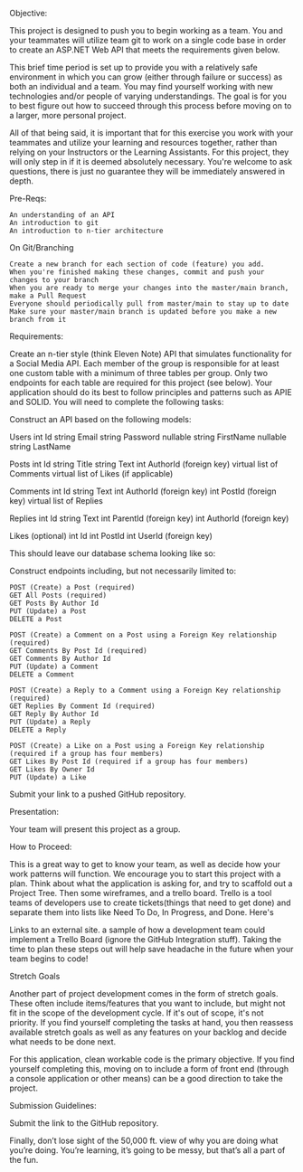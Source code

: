 Objective:

This project is designed to push you to begin working as a team. You and your teammates will utilize team git to work on a single code base in order to create an ASP.NET Web API that meets the requirements given below.

This brief time period is set up to provide you with a relatively safe environment in which you can grow (either through failure or success) as both an individual and a team. You may find yourself working with new technologies and/or people of varying understandings. The goal is for you to best figure out how to succeed through this process before moving on to a larger, more personal project.

All of that being said, it is important that for this exercise you work with your teammates and utilize your learning and resources together, rather than relying on your Instructors or the Learning Assistants. For this project, they will only step in if it is deemed absolutely necessary. You're welcome to ask questions, there is just no guarantee they will be immediately answered in depth.

 
Pre-Reqs:

    An understanding of an API
    An introduction to git
    An introduction to n-tier architecture


On Git/Branching

    Create a new branch for each section of code (feature) you add.
    When you're finished making these changes, commit and push your changes to your branch
    When you are ready to merge your changes into the master/main branch, make a Pull Request
    Everyone should periodically pull from master/main to stay up to date
    Make sure your master/main branch is updated before you make a new branch from it

 
Requirements:

Create an n-tier style (think Eleven Note) API that simulates functionality for a Social Media API. Each member of the group is responsible for at least one custom table with a minimum of three tables per group. Only two endpoints for each table are required for this project (see below). Your application should do its best to follow principles and patterns such as APIE and SOLID. You will need to complete the following tasks:

 
Construct an API based on the following models:

Users
    int Id
    string Email
    string Password
    nullable string FirstName
    nullable string LastName

Posts
    int Id
    string Title
    string Text
    int AuthorId (foreign key)
    virtual list of Comments
    virtual list of Likes (if applicable)

Comments
    int Id
    string Text
    int AuthorId (foreign key)
    int PostId (foreign key)
    virtual list of Replies

Replies
    int Id
    string Text
    int ParentId (foreign key)
    int AuthorId (foreign key)

Likes (optional)
    int Id
    int PostId
    int UserId (foreign key)

This should leave our database schema looking like so:

Construct endpoints including, but not necessarily limited to:

    POST (Create) a Post (required)
    GET All Posts (required)
    GET Posts By Author Id
    PUT (Update) a Post
    DELETE a Post

    POST (Create) a Comment on a Post using a Foreign Key relationship (required)
    GET Comments By Post Id (required)
    GET Comments By Author Id
    PUT (Update) a Comment
    DELETE a Comment

    POST (Create) a Reply to a Comment using a Foreign Key relationship (required)
    GET Replies By Comment Id (required)
    GET Reply By Author Id
    PUT (Update) a Reply
    DELETE a Reply

    POST (Create) a Like on a Post using a Foreign Key relationship (required if a group has four members)
    GET Likes By Post Id (required if a group has four members)
    GET Likes By Owner Id
    PUT (Update) a Like

 
Submit your link to a pushed GitHub repository.

 
Presentation:

Your team will present this project as a group.

How to Proceed:

This is a great way to get to know your team, as well as decide how your work patterns will function. We encourage you to start this project with a plan. Think about what the application is asking for, and try to scaffold out a Project Tree. Then some wireframes, and a trello board. Trello is a tool teams of developers use to create tickets(things that need to get done) and separate them into lists like Need To Do, In Progress, and Done. Here's

Links to an external site. a sample of how a development team could implement a Trello Board (ignore the GitHub Integration stuff). Taking the time to plan these steps out will help save headache in the future when your team begins to code!

 
Stretch Goals

Another part of project development comes in the form of stretch goals. These often include items/features that you want to include, but might not fit in the scope of the development cycle. If it's out of scope, it's not priority. If you find yourself completing the tasks at hand, you then reassess available stretch goals as well as any features on your backlog and decide what needs to be done next.

For this application, clean workable code is the primary objective. If you find yourself completing this, moving on to include a form of front end (through a console application or other means) can be a good direction to take the project.

 
Submission Guidelines:

Submit the link to the GitHub repository.

 

Finally, don’t lose sight of the 50,000 ft. view of why you are doing what you’re doing. You’re learning, it’s going to be messy, but that’s all a part of the fun. 